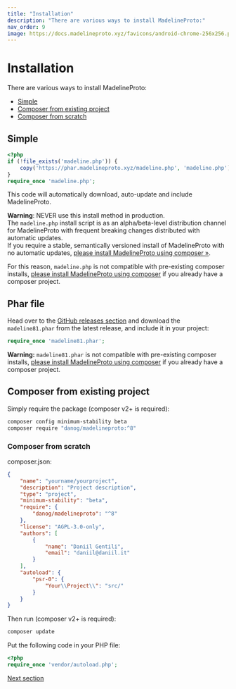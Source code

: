 ```yaml
---
title: "Installation"
description: "There are various ways to install MadelineProto:"
nav_order: 9
image: https://docs.madelineproto.xyz/favicons/android-chrome-256x256.png
---
```

# Installation

There are various ways to install MadelineProto:

* [Simple](#simple)
* [Composer from existing project](#composer-from-existing-project)
* [Composer from scratch](#composer-from-scratch)


## Simple

```php
<?php
if (!file_exists('madeline.php')) {
    copy('https://phar.madelineproto.xyz/madeline.php', 'madeline.php');
}
require_once 'madeline.php';
```

This code will automatically download, auto-update and include MadelineProto.

**Warning**: NEVER use this install method in production.  
The `madeline.php` install script is as an alpha/beta-level distribution channel for MadelineProto with frequent breaking changes distributed with automatic updates.  
If you require a stable, semantically versioned install of MadelineProto with no automatic updates, [please install MadelineProto using composer &raquo;](#composer-from-existing-project).

For this reason, `madeline.php` is not compatible with pre-existing composer installs, [please install MadelineProto using composer](#composer-from-existing-project) if you already have a composer project.  

## Phar file

Head over to the [GitHub releases section](https://github.com/danog/MadelineProto/releases) and download the `madeline81.phar` from the latest release, and include it in your project:

```php
require_once 'madeline81.phar';
```

**Warning:** `madeline81.phar` is not compatible with pre-existing composer installs, [please install MadelineProto using composer](#composer-from-existing-project) if you already have a composer project.  

## Composer from existing project

Simply require the package (composer v2+ is required):  

```bash
composer config minimum-stability beta
composer require "danog/madelineproto:^8"
```

### Composer from scratch

composer.json:
```json
{
    "name": "yourname/yourproject",
    "description": "Project description",
    "type": "project",
    "minimum-stability": "beta",
    "require": {
        "danog/madelineproto": "^8"
    },
    "license": "AGPL-3.0-only",
    "authors": [
        {
            "name": "Daniil Gentili",
            "email": "daniil@daniil.it"
        }
    ],
    "autoload": {
        "psr-0": {
            "Your\\Project\\": "src/"
        }
    }
}
```

Then run (composer v2+ is required):
```bash
composer update
```

Put the following code in your PHP file:
```php
<?php
require_once 'vendor/autoload.php';
```

<a href="https://docs.madelineproto.xyz/docs/BROADCAST.html">Next section</a>